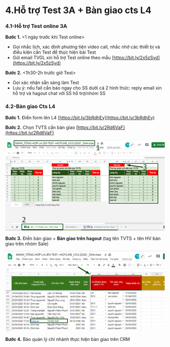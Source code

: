 # 4.Hỗ trợ Test 3A + Bàn giao cts L4

### 4.1-**Hỗ trợ Test online 3A**

**Bước 1.** &lt;1 ngày trước khi Test online&gt; 

* Gọi nhắc lịch, xác định phương tiện video call, nhắc nhở các thiết bị và điều kiện cần Test để thực hiện bài Test
* Gửi email TVGL xin hỗ trợ Test online theo mẫu [https://bit.ly/2x5zSyd](https://bit.ly/2x5zSyd)

**Bước 2.** &lt;1h30-2h trước giờ Test&gt; 

* Gọi xác nhận sẵn sàng làm Test
* Lưu ý: nếu fail cần báo ngay cho SS dưới cả 2 hình thức: reply email xin hỗ trợ và hagout chat với SS hỗ trợ/nhóm SS

### **4.2-Bàn giao Cts L4**

**Bước 1.** Điền form lên L4 [https://bit.ly/3bRdhEy](https://bit.ly/3bRdhEy)

**Bước 2.** Chọn TVTS cần bàn giao [https://bit.ly/2Rd6VaF](https://bit.ly/2Rd6VaF)

![](../.gitbook/assets/3%20%281%29.png)

**Bước 3.** Điền bàn giao + **Bàn giao trên hagout** \(tag tên TVTS + tên HV bàn giao trên nhóm Sale\)

![](../.gitbook/assets/2%20%281%29.png)

**Bước 4.** Báo quản lý chi nhánh thực hiện bàn giao trên CRM

